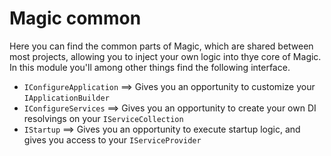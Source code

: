 
# Magic common

Here you can find the common parts of Magic, which are shared between most projects, allowing you to inject your own logic into thye core of Magic.
In this module you'll among other things find the following interface.

* `IConfigureApplication` ==> Gives you an opportunity to customize your `IApplicationBuilder`
* `IConfigureServices` ==> Gives you an opportunity to create your own DI resolvings on your `IServiceCollection`
* `IStartup` ==> Gives you an opportunity to execute startup logic, and gives you access to your `IServiceProvider`

